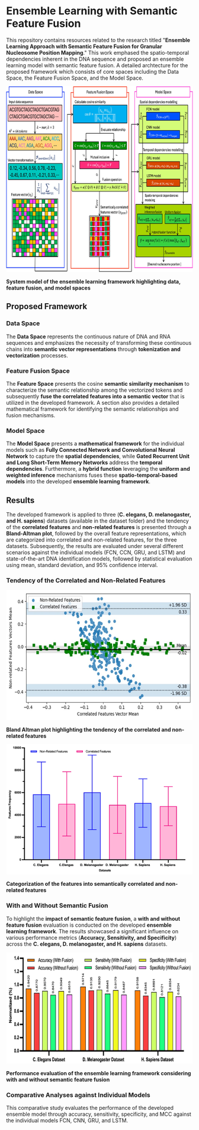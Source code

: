 # Ensemble Learning with Semantic Feature Fusion
This repository contains resources related to the research titled "**Ensemble Learning Approach with Semantic Feature Fusion for Granular Nucleosome Position Mapping**."
This work emphased the spatio-temporal dependencies inherent in the DNA sequence and proposed an ensemble learning model with semantic feature fusion. A detailed archtecture for the proposed framework which consists of core spaces including the Data Space, the Feature Fusion Space, and the Model Space.

<p align="center">
<img src="https://github.com/shahid3167/Ensemble_Learning_with_Semantic_Feature_Fusion/blob/ca8c6adafb0b3b6ca913754e6ebf90237e1122f1/Figures/SystemModel.jpg" width="700" height="500">


**System model of the ensemble learning framework highlighting data, feature fusion, and model spaces**

## Proposed Framework
### Data Space
The **Data Space** represents the continuous nature of DNA and RNA sequences and emphasizes the necessity of transforming these continuous chains into **semantic vector representations** through **tokenization and vectorization** processes. 

### Feature Fusion Space
The **Feature Space** presents the cosine **semantic similarity mechanism** to characterize the semantic relationship among the vectorized tokens and subsequently **fuse the correlated features into a semantic vector** that is utilized in the developed framework. A section also provides a detailed mathematical framework for identifying the semantic relationships and fusion mechanisms.

### Model Space
The **Model Space** presents a **mathematical framework** for the individual models such as **Fully Connected Network and Convolutional Neural Network** to capture the **spatial dependencies**, while **Gated Recurrent Unit and Long Short-Term Memory Networks** address the **temporal dependencies**. Furthermore, a **hybrid function** leveraging the **uniform and weighted inference** mechanisms fuses these **spatio-temporal-based models** into the developed **ensemble learning framework**.

## Results
The developed framework is applied to three (**C. elegans, D. melanogaster, and H. sapiens**) datasets (available in the dataset folder) and the tendency of the **correlated features** and **non-related features** is presented through a **Bland-Altman plot**, followed by the overall feature representations, which are categorized into correlated and non-related features, for the three datasets. Subsequently, the results are evaluated under several different scenarios against the individual models (FCN, CCN, GRU, and LSTM) and state-of-the-art DNA identification models, followed by statistical evaluation using mean, standard deviation, and 95% confidence interval.

### Tendency of the Correlated and Non-Related Features



<p align="center">
<img src="https://github.com/shahid3167/Ensemble_Learning_with_Semantic_Feature_Fusion/blob/c03e3790d62624efb3403b3f2d6770526188f908/Figures/BlandAltmanPlotFeatures.jpg" width="550" height="350">  <p align="right">

**Bland Altman plot highlighting the tendency of the correlated and non-related features** 

<p align="center">
<img src="https://github.com/shahid3167/Ensemble_Learning_with_Semantic_Feature_Fusion/blob/e9b69355fcfe8c34e82d10be80d9c009ce212e09/Figures/FeatureFrequencies.jpg" width="550" height="350">
  
**Categorization of the features into semantically correlated and non-related features**  

### With and Without Semantic Fusion
To highlight the **impact of semantic feature fusion**, a **with and without feature fusion** evaluation is conducted on the developed **ensemble learning framework**. The results showcased a significant influence on various performance metrics (**Accuracy, Sensitivity, and Specificity**) across the **C. elegans, D. melanogaster, and H. sapiens**  datasets.

<p align="center">
<img src="https://github.com/shahid3167/Ensemble_Learning_with_Semantic_Feature_Fusion/blob/a007c764193dbd6663d3648de1d0d75cfffd9197/Figures/WithWithoutFusion_Accuracy.jpg" width="700" height="300">

**Performance evaluation of the ensemble learning framework considering with and without semantic feature fusion**

### Comparative Analyses against Individual Models
This comparative study evaluates the performance of the developed ensemble model through accuracy, sensitivity, specificity, and MCC against the individual models FCN, CNN, GRU, and LSTM.





